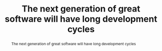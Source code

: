 ---
depth: 2
title: The next generation of great software will have long development cycles
abstract: "The next generation of great software will have long development cycles"
collection: Note
---
